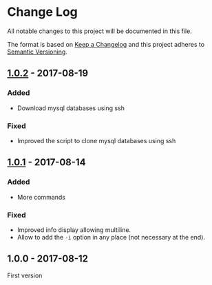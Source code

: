 # Change Log
All notable changes to this project will be documented in this file.

The format is based on [Keep a Changelog](http://keepachangelog.com/) 
and this project adheres to [Semantic Versioning](http://semver.org/).

## [1.0.2] - 2017-08-19

### Added

* Download mysql databases using ssh

### Fixed

* Improved the script to clone mysql databases using ssh

## [1.0.1] - 2017-08-14

### Added

* More commands

### Fixed

* Improved info display allowing multiline.
* Allow to add the `-i` option in any place (not necessary at the end).

## 1.0.0 - 2017-08-12

First version

[1.0.2]: https://github.com/oscarotero/how-to-do-it/compare/v1.0.1...v1.0.2
[1.0.1]: https://github.com/oscarotero/how-to-do-it/compare/v1.0.0...v1.0.1
